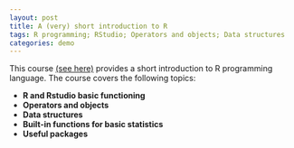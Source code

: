 ```yaml
---
layout: post
title: A (very) short introduction to R 
tags: R programming; RStudio; Operators and objects; Data structures
categories: demo
---
```


This course [(see here)](https://github.com/tiagodsferreira/RIntro_4h) provides a short introduction to R programming language. The course covers the following topics: 
- **R and Rstudio basic functioning**  
- **Operators and objects**  
- **Data structures**  
- **Built-in functions for basic statistics**
- **Useful packages**
